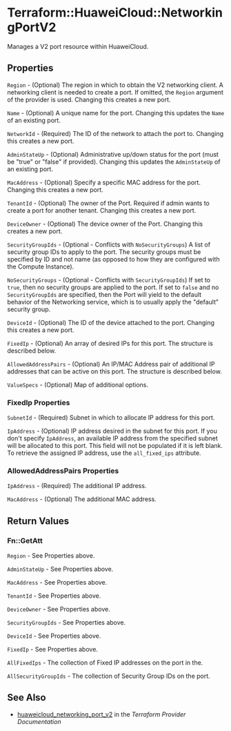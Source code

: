 # Terraform::HuaweiCloud::NetworkingPortV2

Manages a V2 port resource within HuaweiCloud.

## Properties

`Region` - (Optional) The region in which to obtain the V2 networking client. A networking client is needed to create a port. If omitted, the `Region` argument of the provider is used. Changing this creates a new port.

`Name` - (Optional) A unique name for the port. Changing this updates the `Name` of an existing port.

`NetworkId` - (Required) The ID of the network to attach the port to. Changing this creates a new port.

`AdminStateUp` - (Optional) Administrative up/down status for the port (must be "true" or "false" if provided). Changing this updates the `AdminStateUp` of an existing port.

`MacAddress` - (Optional) Specify a specific MAC address for the port. Changing this creates a new port.

`TenantId` - (Optional) The owner of the Port. Required if admin wants to create a port for another tenant. Changing this creates a new port.

`DeviceOwner` - (Optional) The device owner of the Port. Changing this creates a new port.

`SecurityGroupIds` - (Optional - Conflicts with `NoSecurityGroups`) A list of security group IDs to apply to the port. The security groups must be specified by ID and not name (as opposed to how they are configured with the Compute Instance).

`NoSecurityGroups` - (Optional - Conflicts with `SecurityGroupIds`) If set to `true`, then no security groups are applied to the port. If set to `false` and no `SecurityGroupIds` are specified, then the Port will yield to the default behavior of the Networking service, which is to usually apply the "default" security group.

`DeviceId` - (Optional) The ID of the device attached to the port. Changing this creates a new port.

`FixedIp` - (Optional) An array of desired IPs for this port. The structure is described below.

`AllowedAddressPairs` - (Optional) An IP/MAC Address pair of additional IP addresses that can be active on this port. The structure is described below.

`ValueSpecs` - (Optional) Map of additional options.

### FixedIp Properties

`SubnetId` - (Required) Subnet in which to allocate IP address for this port.

`IpAddress` - (Optional) IP address desired in the subnet for this port. If you don't specify `IpAddress`, an available IP address from the specified subnet will be allocated to this port. This field will not be populated if it is left blank. To retrieve the assigned IP address, use the `all_fixed_ips` attribute.

### AllowedAddressPairs Properties

`IpAddress` - (Required) The additional IP address.

`MacAddress` - (Optional) The additional MAC address.


## Return Values

### Fn::GetAtt

`Region` - See Properties above.

`AdminStateUp` - See Properties above.

`MacAddress` - See Properties above.

`TenantId` - See Properties above.

`DeviceOwner` - See Properties above.

`SecurityGroupIds` - See Properties above.

`DeviceId` - See Properties above.

`FixedIp` - See Properties above.

`AllFixedIps` - The collection of Fixed IP addresses on the port in the.

`AllSecurityGroupIds` - The collection of Security Group IDs on the port.

## See Also

* [huaweicloud_networking_port_v2](https://www.terraform.io/docs/providers/huaweicloud/r/networking_port_v2.html) in the _Terraform Provider Documentation_